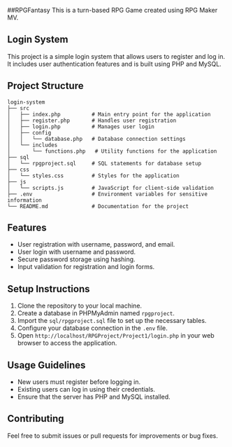 ##RPGFantasy
This is a turn-based RPG Game created using RPG Maker MV. 

## Login System

This project is a simple login system that allows users to register and log in. It includes user authentication features and is built using PHP and MySQL.

## Project Structure

```
login-system
├── src
│   ├── index.php          # Main entry point for the application
│   ├── register.php       # Handles user registration
│   ├── login.php          # Manages user login
│   ├── config
│   │   └── database.php   # Database connection settings
│   └── includes
│       └── functions.php   # Utility functions for the application
├── sql
│   └── rpgproject.sql     # SQL statements for database setup
├── css
│   └── styles.css         # Styles for the application
├── js
│   └── scripts.js         # JavaScript for client-side validation
├── .env                   # Environment variables for sensitive information
└── README.md              # Documentation for the project
```

## Features

- User registration with username, password, and email.
- User login with username and password.
- Secure password storage using hashing.
- Input validation for registration and login forms.

## Setup Instructions

1. Clone the repository to your local machine.
2. Create a database in PHPMyAdmin named `rpgproject`.
3. Import the `sql/rpgproject.sql` file to set up the necessary tables.
4. Configure your database connection in the `.env` file.
5. Open `http://localhost/RPGProject/Project1/login.php` in your web browser to access the application.

## Usage Guidelines

- New users must register before logging in.
- Existing users can log in using their credentials.
- Ensure that the server has PHP and MySQL installed.

## Contributing

Feel free to submit issues or pull requests for improvements or bug fixes.

##
